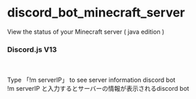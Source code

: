 # discord_bot_minecraft_server
View the status of your Minecraft server ( java edition )
<br>
### Discord.js V13
<br>
<br>
Type 「!m serverIP」 to see server information discord bot
<br>
!m serverIP と入力するとサーバーの情報が表示されるdiscord bot

